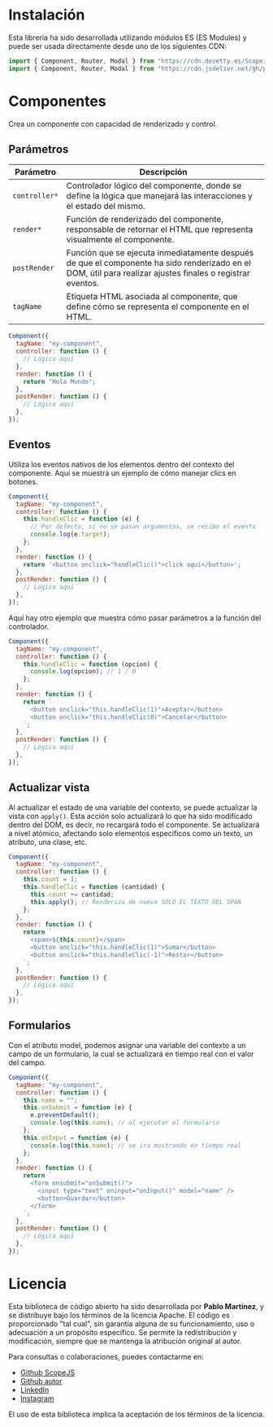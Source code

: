 # Instalación

Esta librería ha sido desarrollada utilizando módulos ES (ES Modules) y puede ser usada directamente desde uno de los siguientes CDN:

```javascript
import { Component, Router, Modal } from "https://cdn.devetty.es/ScopeJS/js";
import { Component, Router, Modal } from "https://cdn.jsdelivr.net/gh/pablotheblink/ScopeJS/js/ScopeJS.min.js";
```

# Componentes

Crea un componente con capacidad de renderizado y control.

## Parámetros

| Parámetro     | Descripción                                                                                                                                               |
| ------------- | --------------------------------------------------------------------------------------------------------------------------------------------------------- |
| `controller*` | Controlador lógico del componente, donde se define la lógica que manejará las interacciones y el estado del mismo.                                        |
| `render*`     | Función de renderizado del componente, responsable de retornar el HTML que representa visualmente el componente.                                          |
| `postRender`  | Función que se ejecuta inmediatamente después de que el componente ha sido renderizado en el DOM, útil para realizar ajustes finales o registrar eventos. |
| `tagName`     | Etiqueta HTML asociada al componente, que define cómo se representa el componente en el HTML.                                                             |

```javascript
Component({
  tagName: "my-component",
  controller: function () {
    // Lógica aquí
  },
  render: function () {
    return "Hola Mundo";
  },
  postRender: function () {
    // Lógica aquí
  },
});
```

## Eventos

Utiliza los eventos nativos de los elementos dentro del contexto del componente. Aquí se muestra un ejemplo de cómo manejar clics en botones.

```javascript
Component({
  tagName: "my-component",
  controller: function () {
    this.handleClic = function (e) {
      // Por defecto, si no se pasan argumentos, se recibe el evento
      console.log(e.target);
    };
  },
  render: function () {
    return '<button onclick="handleClic()">click aquí</button>';
  },
  postRender: function () {
    // Lógica aquí
  },
});
```

Aquí hay otro ejemplo que muestra cómo pasar parámetros a la función del controlador.

```javascript
Component({
  tagName: "my-component",
  controller: function () {
    this.handleClic = function (opcion) {
      console.log(opcion); // 1 / 0
    };
  },
  render: function () {
    return `
      <button onclick="this.handleClic(1)">Aceptar</button>
      <button onclick="this.handleClic(0)">Cancelar</button>
    `;
  },
  postRender: function () {
    // Lógica aquí
  },
});
```

## Actualizar vista

Al actualizar el estado de una variable del contexto, se puede actualizar la vista con `apply()`. Esta acción solo actualizará lo que ha sido modificado dentro del DOM, es decir, no recargará todo el componente. Se actualizará a nivel atómico, afectando solo elementos específicos como un texto, un atributo, una clase, etc.

```javascript
Component({
  tagName: "my-component",
  controller: function () {
    this.count = 1;
    this.handleClic = function (cantidad) {
      this.count += cantidad;
      this.apply(); // Renderiza de nuevo SOLO EL TEXTO DEL SPAN
    };
  },
  render: function () {
    return `
      <span>${this.count}</span>
      <button onclick="this.handleClic(1)">Sumar</button>
      <button onclick="this.handleClic(-1)">Restar</button>
    `;
  },
  postRender: function () {
    // Lógica aquí
  },
});
```

## Formularios

Con el atributo model, podemos asignar una variable del contexto a un campo de un formulario, la cual se actualizará en tiempo real con el valor del campo.

```javascript
Component({
  tagName: "my-component",
  controller: function () {
    this.name = "";
    this.onSubmit = function (e) {
      e.preventDefault();
      console.log(this.name); // al ejecutar el formulario
    };
    this.onInput = function (e) {
      console.log(this.name); // se ira mostrando en tiempo real
    };
  },
  render: function () {
    return `
      <form onsubmit="onSubmit()">
        <input type="text" oninput="onInput()" model="name" />
        <button>Guardar</button>
      </form>
    `;
  },
  postRender: function () {
    // Lógica aquí
  },
});
```

# Licencia

Esta biblioteca de código abierto ha sido desarrollada por **Pablo Martínez**, y se distribuye bajo los términos de la licencia Apache. El código es proporcionado "tal cual", sin garantía alguna de su funcionamiento, uso o adecuación a un propósito específico. Se permite la redistribución y modificación, siempre que se mantenga la atribución original al autor.

Para consultas o colaboraciones, puedes contactarme en:

- [Github ScopeJS](https://github.com/PabloTheBlink/ScopeJS)
- [Github autor](https://github.com/PabloTheBlink)
- [LinkedIn](https://www.linkedin.com/in/pablo-mart%C3%ADnez-san-jos%C3%A9-9bb24215a)
- [Instagram](https://www.instagram.com/PabloTheBlink)

El uso de esta biblioteca implica la aceptación de los términos de la licencia.
